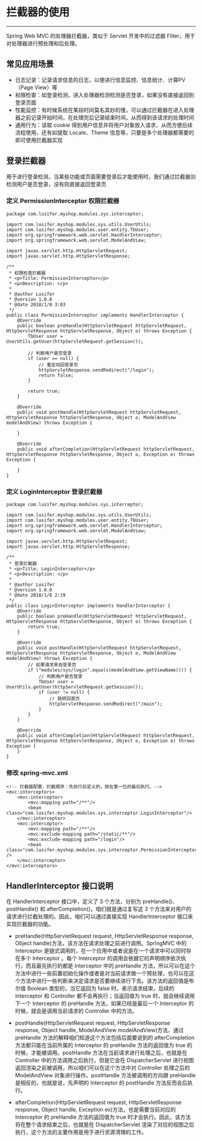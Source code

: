 # 拦截器的使用

---

Spring Web MVC 的处理器拦截器，类似于 Servlet 开发中的过滤器 Filter，用于对处理器进行预处理和后处理。

## 常见应用场景

* 日志记录：记录请求信息的日志，以便进行信息监控、信息统计、计算PV（Page View）等
* 权限检查：如登录检测，进入处理器检测检测是否登录，如果没有直接返回到登录页面
* 性能监控：有时候系统在某段时间莫名其妙的慢，可以通过拦截器在进入处理器之前记录开始时间，在处理完后记录结束时间，从而得到该请求的处理时间
* 通用行为：读取 cookie 得到用户信息并将用户对象放入请求，从而方便后续流程使用，还有如提取 Locale、Theme 信息等，只要是多个处理器都需要的即可使用拦截器实现

## 登录拦截器

用于进行登录检测，当某些功能或页面需要登录后才能使用时，我们通过拦截器剑检测用户是否登录，没有则直接返回登录页

### 定义 PermissionInterceptor 权限拦截器

```
package com.lusifer.myshop.modules.sys.interceptor;

import com.lusifer.myshop.modules.sys.utils.UserUtils;
import com.lusifer.myshop.modules.user.entity.TbUser;
import org.springframework.web.servlet.HandlerInterceptor;
import org.springframework.web.servlet.ModelAndView;

import javax.servlet.http.HttpServletRequest;
import javax.servlet.http.HttpServletResponse;

/**
 * 权限检查拦截器
 * <p>Title: PermissionInterceptor</p>
 * <p>Description: </p>
 *
 * @author Lusifer
 * @version 1.0.0
 * @date 2018/1/8 3:03
 */
public class PermissionInterceptor implements HandlerInterceptor {
    @Override
    public boolean preHandle(HttpServletRequest httpServletRequest, HttpServletResponse httpServletResponse, Object o) throws Exception {
        TbUser user = UserUtils.getUser(httpServletRequest.getSession());

        // 判断用户是否登录
        if (user == null) {
            // 重定向回登录页
            httpServletResponse.sendRedirect("/login");
            return false;
        }

        return true;
    }

    @Override
    public void postHandle(HttpServletRequest httpServletRequest, HttpServletResponse httpServletResponse, Object o, ModelAndView modelAndView) throws Exception {

    }

    @Override
    public void afterCompletion(HttpServletRequest httpServletRequest, HttpServletResponse httpServletResponse, Object o, Exception e) throws Exception {

    }
}
```

### 定义 LoginInterceptor 登录拦截器

```
package com.lusifer.myshop.modules.sys.interceptor;

import com.lusifer.myshop.modules.sys.utils.UserUtils;
import com.lusifer.myshop.modules.user.entity.TbUser;
import org.springframework.web.servlet.HandlerInterceptor;
import org.springframework.web.servlet.ModelAndView;

import javax.servlet.http.HttpServletRequest;
import javax.servlet.http.HttpServletResponse;

/**
 * 登录拦截器
 * <p>Title: LoginInterceptor</p>
 * <p>Description: </p>
 *
 * @author Lusifer
 * @version 1.0.0
 * @date 2018/1/8 2:19
 */
public class LoginInterceptor implements HandlerInterceptor {
    @Override
    public boolean preHandle(HttpServletRequest httpServletRequest, HttpServletResponse httpServletResponse, Object o) throws Exception {
        return true;
    }

    @Override
    public void postHandle(HttpServletRequest httpServletRequest, HttpServletResponse httpServletResponse, Object o, ModelAndView modelAndView) throws Exception {
        // 如果请求来自登录页
        if ("modules/sys/login".equals(modelAndView.getViewName())) {
            // 判断用户是否登录
            TbUser user = UserUtils.getUser(httpServletRequest.getSession());
            if (user != null) {
                // 跳转回首页
                httpServletResponse.sendRedirect("/main");
            }
        }
    }

    @Override
    public void afterCompletion(HttpServletRequest httpServletRequest, HttpServletResponse httpServletResponse, Object o, Exception e) throws Exception {
    }
}
```

### 修改 spring-mvc.xml

```
<!-- 拦截器配置，拦截顺序：先执行后定义的，排在第一位的最后执行。-->
<mvc:interceptors>
    <mvc:interceptor>
        <mvc:mapping path="/**"/>
        <bean class="com.lusifer.myshop.modules.sys.interceptor.LoginInterceptor"/>
    </mvc:interceptor>
    <mvc:interceptor>
        <mvc:mapping path="/**"/>
        <mvc:exclude-mapping path="/static/**"/>
        <mvc:exclude-mapping path="/login"/>
        <bean class="com.lusifer.myshop.modules.sys.interceptor.PermissionInterceptor" />
    </mvc:interceptor>
</mvc:interceptors>
```

## HandlerInterceptor 接口说明

在 HandlerInterceptor 接口中，定义了 3 个方法，分别为 preHandle()、postHandle() 和 afterCompletion()，咱们就是通过复写这 3 个方法来对用户的请求进行拦截处理的。因此，咱们可以通过直接实现 HandlerInterceptor 接口来实现拦截器的功能。

* preHandle(HttpServletRequest request, HttpServletResponse response, Object handle)方法，该方法在请求处理之前进行调用。SpringMVC 中的 Interceptor 是链式调用的，在一个应用中或者说是在一个请求中可以同时存在多个 Interceptor 。每个 Interceptor 的调用会依据它的声明顺序依次执行，而且最先执行的都是 Interceptor 中的 preHandle 方法，所以可以在这个方法中进行一些前置初始化操作或者是对当前请求做一个预处理，也可以在这个方法中进行一些判断来决定请求是否要继续进行下去。该方法的返回值是布尔值 Boolean 类型的，当它返回为 false 时，表示请求结束，后续的 Interceptor 和 Controller 都不会再执行；当返回值为 true 时，就会继续调用下一个 Interceptor 的 preHandle 方法，如果已经是最后一个 Interceptor 的时候，就会是调用当前请求的 Controller 中的方法。

* postHandle(HttpServletRequest request, HttpServletResponse response, Object handle, ModelAndView modelAndView)方法，通过 preHandle 方法的解释咱们知道这个方法包括后面要说到的 afterCompletion 方法都只能在当前所属的 Interceptor 的 preHandle 方法的返回值为 true 的时候，才能被调用。postHandle 方法在当前请求进行处理之后，也就是在 Controller 中的方法调用之后执行，但是它会在 DispatcherServlet 进行视图返回渲染之前被调用，所以咱们可以在这个方法中对 Controller 处理之后的 ModelAndView 对象进行操作。postHandle 方法被调用的方向跟 preHandle 是相反的，也就是说，先声明的 Interceptor 的 postHandle 方法反而会后执行。

* afterCompletion(HttpServletRequest request, HttpServletResponse response, Object handle, Exception ex)方法，也是需要当前对应的 Interceptor 的 preHandle 方法的返回值为 true 时才会执行。因此，该方法将在整个请求结束之后，也就是在 DispatcherServlet 渲染了对应的视图之后执行，这个方法的主要作用是用于进行资源清理的工作。